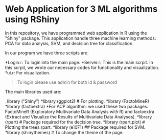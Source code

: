 # Web Application for 3 ML algorithms using RShiny

In this repository, we have programmed web application in R using the "Shiny" package. This application handle three machine learning methods: PCA for data analysis, SVM, and decision tree for classification.

In our program we have three scripts are:
 
  *Login.r: To login into the main page.
  *Server.r: This is the main scrpit. In this scrpit, we wrote our necessary codes for functionality and visualization.
  *ui.r: For visualization.
  
  
> To login please use admin for both id & password

The main libraries used are:

  _library ("Shiny")
  *library (ggplot2) # For plotting.
  *library (FactoMineR)
  *library (factoextra)
  *For ACP algorithm: we used these two packages: FactoMineR (Exploratory Multivariate Data Analysis with R) and factoextra (Extract and Visualize the Results of Multivariate Data Analyses).
  *library (rpart) # Package required for the decision tree.
  *library (rpart.plot) # Plotting the trees rpart.
  *library (e1071) ## Package required for SVM.
  *library (shinythemes) # To change the theme of the page.
